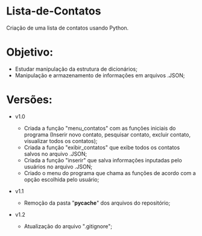 # Lista-de-Contatos
Criação de uma lista de contatos usando Python.

<h1>Objetivo:</h1>

- Estudar manipulação da estrutura de dicionários;
- Manipulação e armazenamento de informações em arquivos .JSON;

<h1>Versões:</h1>

- v1.0
  - Criada a função "menu_contatos" com as funções iniciais do programa (Inserir novo contato, pesquisar contato, excluir contato, visualizar todos os contatos);
  - Criada a função "exibir_contatos" que exibe todos os contatos salvos no arquivo .JSON;
  - Criada a função "inserir" que salva informações inputadas pelo usuários no arquivo .JSON;
  - Criado o menu do programa que chama as funções de acordo com a opção escolhida pelo usuário;
  
- v1.1
  - Remoção da pasta "__pycache__" dos arquivos do repositório;
  
- v1.2
  - Atualização do arquivo ".gitignore";

